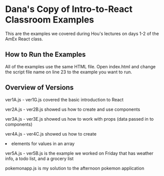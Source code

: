 # Dana's Copy of Intro-to-React Classroom Examples

This are the examples we covered during Hou's lectures on days 1-2 of the AmEx React class.  

## How to Run the Examples

All of the examples use the same HTML file.  Open index.html and change the script file name on line 23 to the example you want to run.

## Overview of Versions

ver1A.js - ver1G.js  covered the basic introduction to React

ver2A.js - ver2B.js  showed us how to create and use components

ver3A.js - ver3E.js  showed us how to work with props (data passed in to components)

ver4A.js - ver4C.js  showed us how to create <li> elements for values in an array

ver5A.js - ver5B.js  is the example we worked on Friday that has weather info, a todo list, and a grocery list

pokemonapp.js  is my solution to the afternoon pokemon application
